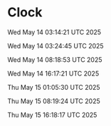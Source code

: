 # Clock

Wed May 14 03:14:21 UTC 2025

Wed May 14 03:24:45 UTC 2025

Wed May 14 08:18:53 UTC 2025

Wed May 14 16:17:21 UTC 2025

Thu May 15 01:05:30 UTC 2025

Thu May 15 08:19:24 UTC 2025

Thu May 15 16:18:17 UTC 2025

